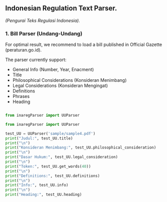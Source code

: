 ## Indonesian Regulation Text Parser.

_(Pengurai Teks Regulasi Indonesia)._

### 1. Bill Parser (Undang-Undang)

For optimal result, we recommend to load a bill published in Official Gazette (peraturan.go.id).

The parser currently support:

- General Info (Number, Year, Enacment)
- Title
- Philosophical Considerations (Konsideran Menimbang)
- Legal Considerations (Konsideran Mengingat)
- Definitions
- Phrases
- Heading

```python

from inaregParser import UUParser

from inaregParser import UUParser

test_UU = UUParser('sample/sample4.pdf')
print("Judul:", test_UU.title)
print("\n")
print("Konsideran Menimbang:", test_UU.philosophical_consideration)
print("\n")
print("Dasar Hukum:", test_UU.legal_consideration)
print("\n")
print("Token:", test_UU.get_words(40))
print("\n")
print("Definitions:", test_UU.definitions)
print("\n")
print("Info:", test_UU.info)
print("\n")
print("Heading:", test_UU.heading)


```

